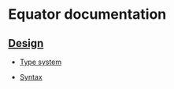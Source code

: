 # Equator documentation

## [Design](./Design/README.md)

* [Type system](./Design/Types.md)

* [Syntax](./Design/Syntax/)
